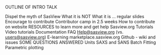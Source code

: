 OUTLINE OF INTRO TALK


Dispel the myth of SasView
What it is NOT
What it is … regular slides
Encourage to contribute
Contributor camp in 2.5 weeks
How to contribute on website
RESOURCES to learn more and get help
Sasview.org
Tutorials
Video tutorials
Documentation
FAQ
Help@sasview.org (vs. users@sasview.org)
E-learning
marketplace.sasview.org
Github - wiki and issues
SOME QUESTIONS ANSWERED
Units
SAXS and SANS
Batch Fitting
Parametric plotting
